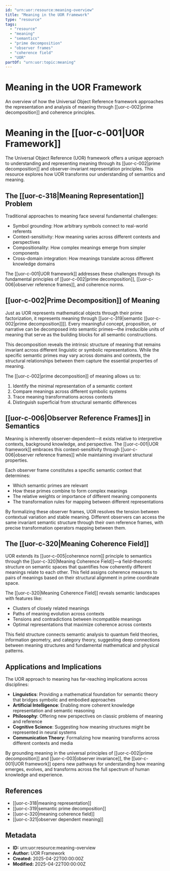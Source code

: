 ```yaml
---
id: "urn:uor:resource:meaning-overview"
title: "Meaning in the UOR Framework"
type: "resource"
tags:
  - "resource"
  - "meaning"
  - "semantics"
  - "prime decomposition"
  - "observer frames"
  - "coherence field"
  - "UOR"
partOf: "urn:uor:topic:meaning"
---
```


# Meaning in the UOR Framework

An overview of how the Universal Object Reference framework approaches the representation and analysis of meaning through [[uor-c-002|prime decomposition]] and coherence principles.

# Meaning in the [[uor-c-001|UOR Framework]]

The Universal Object Reference (UOR) framework offers a unique approach to understanding and representing meaning through its [[uor-c-002|prime decomposition]] and observer-invariant representation principles. This resource explores how UOR transforms our understanding of semantics and meaning.

## The [[uor-c-318|Meaning Representation]] Problem

Traditional approaches to meaning face several fundamental challenges:

- Symbol grounding: How arbitrary symbols connect to real-world referents
- Context-sensitivity: How meaning varies across different contexts and perspectives
- Compositionality: How complex meanings emerge from simpler components
- Cross-domain integration: How meanings translate across different knowledge domains

The [[uor-c-001|UOR framework]] addresses these challenges through its fundamental principles of [[uor-c-002|prime decomposition]], [[uor-c-006|observer reference frames]], and coherence norms.

## [[uor-c-002|Prime Decomposition]] of Meaning

Just as UOR represents mathematical objects through their prime factorization, it represents meaning through [[uor-c-319|semantic [[uor-c-002|prime decomposition]]]]. Every meaningful concept, proposition, or narrative can be decomposed into semantic primes—the irreducible units of meaning that serve as the building blocks for all semantic constructions.

This decomposition reveals the intrinsic structure of meaning that remains invariant across different linguistic or symbolic representations. While the specific semantic primes may vary across domains and contexts, the structural relationships between them capture the essential properties of meaning.

The [[uor-c-002|prime decomposition]] of meaning allows us to:

1. Identify the minimal representation of a semantic content
2. Compare meanings across different symbolic systems
3. Trace meaning transformations across contexts
4. Distinguish superficial from structural semantic differences

## [[uor-c-006|Observer Reference Frames]] in Semantics

Meaning is inherently observer-dependent—it exists relative to interpretive contexts, background knowledge, and perspective. The [[uor-c-001|UOR framework]] embraces this context-sensitivity through [[uor-c-006|observer reference frames]] while maintaining invariant structural properties.

Each observer frame constitutes a specific semantic context that determines:

- Which semantic primes are relevant
- How these primes combine to form complex meanings
- The relative weights or importance of different meaning components
- The transformation rules for mapping between different representations

By formalizing these observer frames, UOR resolves the tension between contextual variation and stable meaning. Different observers can access the same invariant semantic structure through their own reference frames, with precise transformation operators mapping between them.

## The [[uor-c-320|Meaning Coherence Field]]

UOR extends its [[uor-c-005|coherence norm]] principle to semantics through the [[uor-c-320|Meaning Coherence Field]]—a field-theoretic structure on semantic spaces that quantifies how coherently different meanings relate to each other. This field assigns coherence measures to pairs of meanings based on their structural alignment in prime coordinate space.

The [[uor-c-320|Meaning Coherence Field]] reveals semantic landscapes with features like:

- Clusters of closely related meanings
- Paths of meaning evolution across contexts
- Tensions and contradictions between incompatible meanings
- Optimal representations that maximize coherence across contexts

This field structure connects semantic analysis to quantum field theories, information geometry, and category theory, suggesting deep connections between meaning structures and fundamental mathematical and physical patterns.

## Applications and Implications

The UOR approach to meaning has far-reaching implications across disciplines:

- **Linguistics**: Providing a mathematical foundation for semantic theory that bridges symbolic and embodied approaches
- **Artificial Intelligence**: Enabling more coherent knowledge representation and semantic reasoning
- **Philosophy**: Offering new perspectives on classic problems of meaning and reference
- **Cognitive Science**: Suggesting how meaning structures might be represented in neural systems
- **Communication Theory**: Formalizing how meaning transforms across different contexts and media

By grounding meaning in the universal principles of [[uor-c-002|prime decomposition]] and [[uor-c-003|observer invariance]], the [[uor-c-001|UOR framework]] opens new pathways for understanding how meaning emerges, evolves, and transforms across the full spectrum of human knowledge and experience.

## References

- [[uor-c-318|meaning representation]]
- [[uor-c-319|semantic prime decomposition]]
- [[uor-c-320|meaning coherence field]]
- [[uor-c-321|observer dependent meaning]]

## Metadata

- **ID:** urn:uor:resource:meaning-overview
- **Author:** UOR Framework
- **Created:** 2025-04-22T00:00:00Z
- **Modified:** 2025-04-22T00:00:00Z
